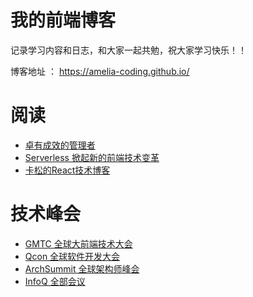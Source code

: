 # 我的前端博客

记录学习内容和日志，和大家一起共勉，祝大家学习快乐！！

博客地址 ： https://amelia-coding.github.io/

# 阅读

- [卓有成效的管理者]()
- [Serverless 掀起新的前端技术变革](https://github.com/nodejh/nodejh.github.io/issues/49)
- [卡松的React技术博客](https://react.iamkasong.com/)

# 技术峰会
- [GMTC 全球大前端技术大会 ](https://gmtc.infoq.cn/)
- [Qcon 全球软件开发大会](https://qcon.infoq.cn/)
- [ArchSummit 全球架构师峰会](https://qcon.infoq.cn/)
- [InfoQ 全部会议](https://con.infoq.cn/archives?conf=all)


